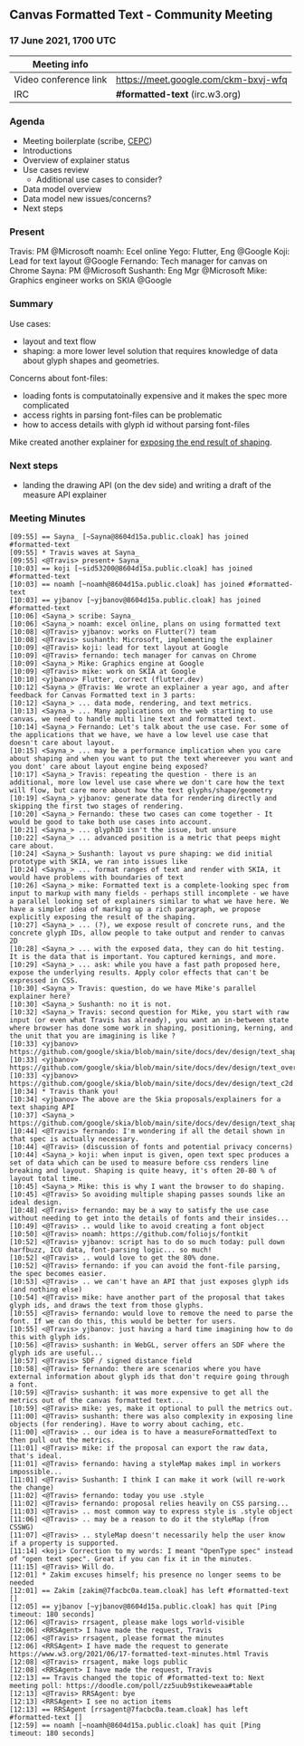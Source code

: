 ## Canvas Formatted Text - Community Meeting
### 17 June 2021, 1700 UTC

| Meeting info | |
|---|----|
| Video conference link | https://meet.google.com/ckm-bxvj-wfq |
| IRC | **#formatted-text** (irc.w3.org) |

### Agenda

* Meeting boilerplate (scribe, [CEPC](https://www.w3.org/Consortium/cepc/))
* Introductions
* Overview of explainer status
* Use cases review
   * Additional use cases to consider?
* Data model overview
* Data model new issues/concerns?
* Next steps


### Present
Travis: PM @Microsoft
noamh: Ecel online
Yego: Flutter, Eng @Google
Koji: Lead for text layout @Google
Fernando: Tech manager for canvas on Chrome
Sayna: PM @Microsoft
Sushanth: Eng Mgr @Microsoft
Mike: Graphics engineer works on SKIA @Google

### Summary
Use cases:
- layout and text flow
- shaping: a more lower level solution that requires knowledge of data about glyph shapes and geometries.

Concerns about font-files:
- loading fonts is computatoinally expensive and it makes the spec more complicated
- access rights in parsing font-files can be problematic
- how to access details with glyph id without parsing font-files

Mike created another explainer for [exposing the end result of shaping](https://github.com/google/skia/blob/main/site/docs/dev/design/text_shaper.md).


### Next steps

- landing the drawing API (on the dev side) and writing a draft of the measure API explainer

### Meeting Minutes
```
[09:55] == Sayna_ [~Sayna@8604d15a.public.cloak] has joined #formatted-text
[09:55] * Travis waves at Sayna_
[09:55] <@Travis> present+ Sayna_
[10:03] == koji [~sid53200@8604d15a.public.cloak] has joined #formatted-text
[10:03] == noamh [~noamh@8604d15a.public.cloak] has joined #formatted-text
[10:03] == yjbanov [~yjbanov@8604d15a.public.cloak] has joined #formatted-text
[10:06] <Sayna_> scribe: Sayna_
[10:06] <Sayna_> noamh: excel online, plans on using formatted text
[10:08] <@Travis> yjbanov: works on Flutter(?) team
[10:08] <@Travis> sushanth: Microsoft, implementing the explainer
[10:09] <@Travis> koji: lead for text layout at Google
[10:09] <@Travis> fernando: tech manager for canvas on Chrome
[10:09] <Sayna_> Mike: Graphics engine at Google
[10:09] <@Travis> mike: work on SKIA at Google
[10:10] <yjbanov> Flutter, correct (flutter.dev)
[10:12] <Sayna_> @Travis: We wrote an explainer a year ago, and after feedback for Canvas Formatted text in 3 parts:
[10:12] <Sayna_> ... data mode, rendering, and text metrics.
[10:13] <Sayna_> ... Many applications on the web starting to use canvas, we need to handle multi line text and formatted text.
[10:14] <Sayna_> Fernando: Let's talk about the use case. For some of the applications that we have, we have a low level use case that doesn't care about layout.
[10:15] <Sayna_> ... may be a performance implication when you care about shaping and when you want to put the text whereever you want and you dont' care about layout engine being exposed?
[10:17] <Sayna_> Travis: repeating the question - there is an additional, more low level use case where we don't care how the text will flow, but care more about how the text glyphs/shape/geometry
[10:19] <Sayna_> yjbanov: generate data for rendering directly and skipping the first two stages of rendering.
[10:20] <Sayna_> Fernando: these two cases can come together - It would be good to take both use cases into account.
[10:21] <Sayna_> ... glyphID isn't the issue, but unsure
[10:22] <Sayna_> ... advanced position is a metric that peeps might care about.
[10:24] <Sayna_> Sushanth: layout vs pure shaping: we did initial prototype with SKIA, we ran into issues like
[10:24] <Sayna_> ... format ranges of text and render with SKIA, it would have problems with boundaries of text
[10:26] <Sayna_> mike: Formatted text is a complete-looking spec from input to markup with many fields - perhaps still incomplete - we have a parallel looking set of explainers similar to what we have here. We have a simpler idea of marking up a rich paragraph, we propose explicitly exposing the result of the shaping.
[10:27] <Sayna_> ... (?), we expose result of concrete runs, and the concrete glyph IDs, allow people to take output and render to canvas 2D
[10:28] <Sayna_> ... with the exposed data, they can do hit testing. It is the data that is important. You captured kernings, and more.
[10:29] <Sayna_> ... ask: while you have a fast path proposed here, expose the underlying results. Apply color effects that can't be expressed in CSS.
[10:30] <Sayna_> Travis: question, do we have Mike's parallel explainer here?
[10:30] <Sayna_> Sushanth: no it is not.
[10:32] <Sayna_> Travis: second question for Mike, you start with raw input (or even what Travis has already), you want an in-between state where browser has done some work in shaping, positioning, kerning, and the unit that you are imagining is like ?
[10:33] <yjbanov> https://github.com/google/skia/blob/main/site/docs/dev/design/text_shaper.md
[10:33] <yjbanov> https://github.com/google/skia/blob/main/site/docs/dev/design/text_overview.md
[10:33] <yjbanov> https://github.com/google/skia/blob/main/site/docs/dev/design/text_c2d.md
[10:34] * Travis thank you!
[10:34] <yjbanov> The above are the Skia proposals/explainers for a text shaping API
[10:37] <Sayna_> https://github.com/google/skia/blob/main/site/docs/dev/design/text_shaper.md
[10:44] <@Travis> fernando: I'm wondering if all the detail shown in that spec is actually necessary.
[10:44] <@Travis> (discussion of fonts and potential privacy concerns)
[10:44] <Sayna_> koji: when input is given, open text spec produces a set of data which can be used to measure before css renders line breaking and layout. Shaping is quite heavy, it's often 20-80 % of layout total time.
[10:45] <Sayna_> Mike: this is why I want the browser to do shaping.
[10:45] <@Travis> So avoiding multiple shaping passes sounds like an ideal design.
[10:48] <@Travis> fernando: may be a way to satisfy the use case without needing to get into the details of fonts and their insides...
[10:49] <@Travis> .. would like to avoid creating a font object
[10:50] <@Travis> noamh: https://github.com/foliojs/fontkit
[10:52] <@Travis> yjbanov: script has to do so much today: pull down harfbuzz, ICU data, font-parsing logic... so much!
[10:52] <@Travis> .. would love to get the 80% done.
[10:52] <@Travis> fernando: if you can avoid the font-file parsing, the spec becomes easier.
[10:53] <@Travis> .. we can't have an API that just exposes glyph ids (and nothing else)
[10:54] <@Travis> mike: have another part of the proposal that takes glyph ids, and draws the text from those glyphs.
[10:55] <@Travis> fernando: would love to remove the need to parse the font. If we can do this, this would be better for users.
[10:55] <@Travis> yjbanov: just having a hard time imagining how to do this with glyph ids.
[10:56] <@Travis> sushanth: in WebGL, server offers an SDF where the glyph ids are useful...
[10:57] <@Travis> SDF / signed distance field
[10:58] <@Travis> fernando: there are scenarios where you have external information about glyph ids that don't require going through a font.
[10:59] <@Travis> sushanth: it was more expensive to get all the metrics out of the canvas formatted text...
[10:59] <@Travis> mike: yes, make it optional to pull the metrics out.
[11:00] <@Travis> sushanth: there was also complexity in exposing line objects (for rendering). Have to worry about caching, etc.
[11:00] <@Travis> .. our idea is to have a measureFormattedText to then pull out the metrics.
[11:01] <@Travis> mike: if the proposal can export the raw data, that's ideal.
[11:01] <@Travis> fernando: having a styleMap makes impl in workers impossible...
[11:01] <@Travis> Sushanth: I think I can make it work (will re-work the change)
[11:02] <@Travis> fernando: today you use .style
[11:02] <@Travis> fernando: proposal relies heavily on CSS parsing...
[11:03] <@Travis> .. most common way to express style is .style object
[11:06] <@Travis> .. may be a reason to do it the styleMap (from CSSWG)
[11:07] <@Travis> .. styleMap doesn't necessarily help the user know if a property is supported.
[11:14] <koji> Correction to my words: I meant "OpenType spec" instead of "open text spec". Great if you can fix it in the minutes.
[11:15] <@Travis> Will do.
[12:01] * Zakim excuses himself; his presence no longer seems to be needed
[12:01] == Zakim [zakim@7facbc0a.team.cloak] has left #formatted-text []
[12:05] == yjbanov [~yjbanov@8604d15a.public.cloak] has quit [Ping timeout: 180 seconds]
[12:06] <@Travis> rrsagent, please make logs world-visible
[12:06] <RRSAgent> I have made the request, Travis
[12:06] <@Travis> rrsagent, please format the minutes
[12:06] <RRSAgent> I have made the request to generate https://www.w3.org/2021/06/17-formatted-text-minutes.html Travis
[12:08] <@Travis> rrsagent, make logs public
[12:08] <RRSAgent> I have made the request, Travis
[12:13] == Travis changed the topic of #formatted-text to: Next meeting poll: https://doodle.com/poll/zz5uub9stikeweaa#table
[12:13] <@Travis> RRSAgent: bye
[12:13] <RRSAgent> I see no action items
[12:13] == RRSAgent [rrsagent@7facbc0a.team.cloak] has left #formatted-text []
[12:59] == noamh [~noamh@8604d15a.public.cloak] has quit [Ping timeout: 180 seconds]

```